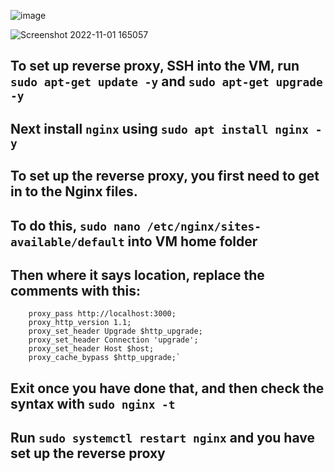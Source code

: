 
![image](https://user-images.githubusercontent.com/106158041/199291865-92e2a274-bcce-4ada-baed-f8eb5a4b3936.png)




![Screenshot 2022-11-01 165057](https://user-images.githubusercontent.com/106158041/199290848-1cca8b12-ed29-4263-b703-428b94a00128.png)

## To set up reverse proxy, SSH into the VM, run `sudo apt-get update -y` and `sudo apt-get upgrade -y`

## Next install `nginx` using `sudo apt install nginx -y`

## To set up the reverse proxy, you first need to get in to the Nginx files.

## To do this, `sudo nano /etc/nginx/sites-available/default` into VM home folder

## Then where it says location, replace the comments with this:

        proxy_pass http://localhost:3000;
        proxy_http_version 1.1;
        proxy_set_header Upgrade $http_upgrade;
        proxy_set_header Connection 'upgrade';
        proxy_set_header Host $host;
        proxy_cache_bypass $http_upgrade;`

## Exit once you have done that, and then check the syntax with `sudo nginx -t`

## Run `sudo systemctl restart nginx` and you have set up the reverse proxy
